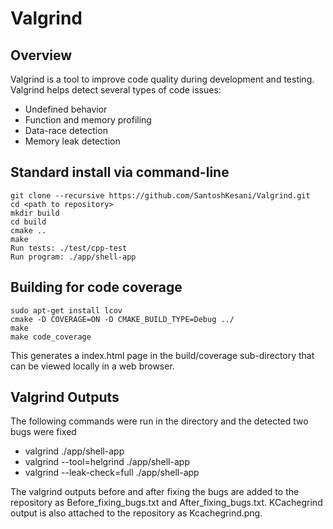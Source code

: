 # Valgrind

## Overview

Valgrind is a tool to improve code quality during development and testing. Valgrind helps detect several types of code issues:

* Undefined behavior
* Function and memory profiling
* Data-race detection
* Memory leak detection


## Standard install via command-line
```
git clone --recursive https://github.com/SantoshKesani/Valgrind.git
cd <path to repository>
mkdir build
cd build
cmake ..
make
Run tests: ./test/cpp-test
Run program: ./app/shell-app
```

## Building for code coverage
```
sudo apt-get install lcov
cmake -D COVERAGE=ON -D CMAKE_BUILD_TYPE=Debug ../
make
make code_coverage
```
This generates a index.html page in the build/coverage sub-directory that can be viewed locally in a web browser.

## Valgrind Outputs

The following commands were run in the directory and the detected two bugs were fixed

* valgrind ./app/shell-app
* valgrind --tool=helgrind ./app/shell-app
* valgrind --leak-check=full ./app/shell-app

The valgrind outputs before and after fixing the bugs are added to the repository as Before_fixing_bugs.txt and After_fixing_bugs.txt.
KCachegrind output is also attached to the repository as Kcachegrind.png.
